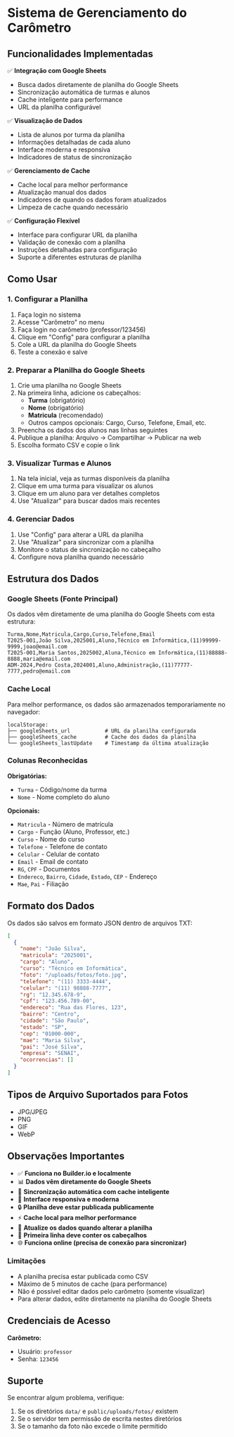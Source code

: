 # Sistema de Gerenciamento do Carômetro

## Funcionalidades Implementadas

✅ **Integração com Google Sheets**
- Busca dados diretamente de planilha do Google Sheets
- Sincronização automática de turmas e alunos
- Cache inteligente para performance
- URL da planilha configurável

✅ **Visualização de Dados**
- Lista de alunos por turma da planilha
- Informações detalhadas de cada aluno
- Interface moderna e responsiva
- Indicadores de status de sincronização

✅ **Gerenciamento de Cache**
- Cache local para melhor performance
- Atualização manual dos dados
- Indicadores de quando os dados foram atualizados
- Limpeza de cache quando necessário

✅ **Configuração Flexível**
- Interface para configurar URL da planilha
- Validação de conexão com a planilha
- Instruções detalhadas para configuração
- Suporte a diferentes estruturas de planilha

## Como Usar

### 1. Configurar a Planilha
1. Faça login no sistema
2. Acesse "Carômetro" no menu
3. Faça login no carômetro (professor/123456)
4. Clique em "Config" para configurar a planilha
5. Cole a URL da planilha do Google Sheets
6. Teste a conexão e salve

### 2. Preparar a Planilha do Google Sheets
1. Crie uma planilha no Google Sheets
2. Na primeira linha, adicione os cabeçalhos:
   - **Turma** (obrigatório)
   - **Nome** (obrigatório)
   - **Matricula** (recomendado)
   - Outros campos opcionais: Cargo, Curso, Telefone, Email, etc.
3. Preencha os dados dos alunos nas linhas seguintes
4. Publique a planilha: Arquivo → Compartilhar → Publicar na web
5. Escolha formato CSV e copie o link

### 3. Visualizar Turmas e Alunos
1. Na tela inicial, veja as turmas disponíveis da planilha
2. Clique em uma turma para visualizar os alunos
3. Clique em um aluno para ver detalhes completos
4. Use "Atualizar" para buscar dados mais recentes

### 4. Gerenciar Dados
1. Use "Config" para alterar a URL da planilha
2. Use "Atualizar" para sincronizar com a planilha
3. Monitore o status de sincronização no cabeçalho
4. Configure nova planilha quando necessário

## Estrutura dos Dados

### Google Sheets (Fonte Principal)
Os dados vêm diretamente de uma planilha do Google Sheets com esta estrutura:

```csv
Turma,Nome,Matricula,Cargo,Curso,Telefone,Email
T2025-001,João Silva,2025001,Aluno,Técnico em Informática,(11)99999-9999,joao@email.com
T2025-001,Maria Santos,2025002,Aluna,Técnico em Informática,(11)88888-8888,maria@email.com
ADM-2024,Pedro Costa,2024001,Aluno,Administração,(11)77777-7777,pedro@email.com
```

### Cache Local
Para melhor performance, os dados são armazenados temporariamente no navegador:
```
localStorage:
├── googleSheets_url           # URL da planilha configurada
├── googleSheets_cache         # Cache dos dados da planilha
└── googleSheets_lastUpdate    # Timestamp da última atualização
```

### Colunas Reconhecidas
**Obrigatórias:**
- `Turma` - Código/nome da turma
- `Nome` - Nome completo do aluno

**Opcionais:**
- `Matricula` - Número de matrícula
- `Cargo` - Função (Aluno, Professor, etc.)
- `Curso` - Nome do curso
- `Telefone` - Telefone de contato
- `Celular` - Celular de contato
- `Email` - Email de contato
- `RG`, `CPF` - Documentos
- `Endereco`, `Bairro`, `Cidade`, `Estado`, `CEP` - Endereço
- `Mae`, `Pai` - Filiação

## Formato dos Dados

Os dados são salvos em formato JSON dentro de arquivos TXT:

```json
[
  {
    "nome": "João Silva",
    "matricula": "2025001",
    "cargo": "Aluno",
    "curso": "Técnico em Informática",
    "foto": "/uploads/fotos/foto.jpg",
    "telefone": "(11) 3333-4444",
    "celular": "(11) 98888-7777",
    "rg": "12.345.678-9",
    "cpf": "123.456.789-00",
    "endereco": "Rua das Flores, 123",
    "bairro": "Centro",
    "cidade": "São Paulo",
    "estado": "SP",
    "cep": "01000-000",
    "mae": "Maria Silva",
    "pai": "José Silva",
    "empresa": "SENAI",
    "ocorrencias": []
  }
]
```

## Tipos de Arquivo Suportados para Fotos

- JPG/JPEG
- PNG
- GIF
- WebP

## Observações Importantes

- ✅ **Funciona no Builder.io e localmente**
- 📊 **Dados vêm diretamente do Google Sheets**
- 🔄 **Sincronização automática com cache inteligente**
- 📱 **Interface responsiva e moderna**
- 🔒 **Planilha deve estar publicada publicamente**
- ⚡ **Cache local para melhor performance**
- 🔄 **Atualize os dados quando alterar a planilha**
- 📝 **Primeira linha deve conter os cabeçalhos**
- 🌐 **Funciona online (precisa de conexão para sincronizar)**

### Limitações
- A planilha precisa estar publicada como CSV
- Máximo de 5 minutos de cache (para performance)
- Não é possível editar dados pelo carômetro (somente visualizar)
- Para alterar dados, edite diretamente na planilha do Google Sheets

## Credenciais de Acesso

**Carômetro:**
- Usuário: `professor`
- Senha: `123456`

## Suporte

Se encontrar algum problema, verifique:
1. Se os diretórios `data/` e `public/uploads/fotos/` existem
2. Se o servidor tem permissão de escrita nestes diretórios
3. Se o tamanho da foto não excede o limite permitido
